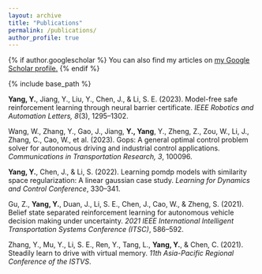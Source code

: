 ```yaml
---
layout: archive
title: "Publications"
permalink: /publications/
author_profile: true
---
```


{% if author.googlescholar %}
  You can also find my articles on <u><a href="{{author.googlescholar}}">my Google Scholar profile</a>.</u>
{% endif %}

{% include base_path %}

<!--
{% for post in site.publications reversed %}
  {% include archive-single.html %}
{% endfor %}
-->

**Yang, Y.**, Jiang, Y., Liu, Y., Chen, J., & Li, S. E. (2023). Model-free safe reinforcement learning through neural barrier certificate. *IEEE Robotics and Automation Letters, 8*(3), 1295–1302.

<!-- **Yang, Y.**, Jiang, Y., Chen, J., Li, S. E., Gu, Z., Yin, Y., Zhang, Q., & Yu, K. (2023). Belief state actor-critic algorithm from separation principle for pomdp. 2023 American Control Conference (ACC). -->

Wang, W., Zhang, Y., Gao, J., Jiang, **Y., Yang**, Y., Zheng, Z., Zou, W., Li, J., Zhang, C., Cao, W., et al. (2023). Gops: A general optimal control problem solver for autonomous driving and industrial control applications. *Communications in Transportation Research, 3*, 100096.

**Yang, Y.**, Chen, J., & Li, S. (2022). Learning pomdp models with similarity space regularization: A linear gaussian case study. *Learning for Dynamics and Control Conference*, 330–341.

Gu, Z., **Yang, Y.**, Duan, J., Li, S. E., Chen, J., Cao, W., & Zheng, S. (2021). Belief state separated reinforcement learning for autonomous vehicle decision making under uncertainty. *2021 IEEE International Intelligent Transportation Systems Conference (ITSC)*, 586–592.

Zhang, Y., Mu, Y., Li, S. E., Ren, Y., Tang, L., **Yang, Y.**, & Chen, C. (2021). Steadily learn to drive with virtual memory. *11th Asia-Pacific Regional Conference of the ISTVS*.